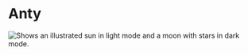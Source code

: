 # Anty
<picture>

<picture>
  <source media="(prefers-color-scheme: dark)" srcset="https://foni.club/uploads/posts/2023-01/1672852689_foni-club-p-oboi-koreiskie-milie-63.jpg">
  <source media="(prefers-color-scheme: light)" srcset="https://foni.club/uploads/posts/2023-01/1672852689_foni-club-p-oboi-koreiskie-milie-63.jpg">
  <img alt="Shows an illustrated sun in light mode and a moon with stars in dark mode." src="https://user-images.githubusercontent.com/25423296/163456779-a8556205-d0a5-45e2-ac17-42d089e3c3f8.png">
</picture>
